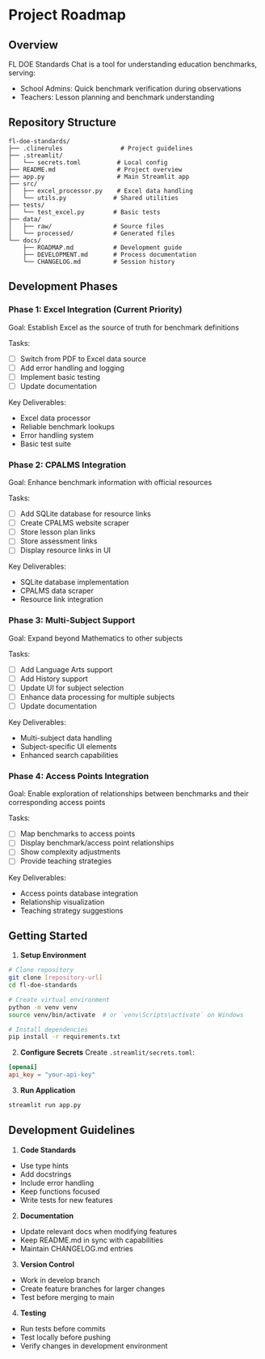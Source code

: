 # Project Roadmap

## Overview
FL DOE Standards Chat is a tool for understanding education benchmarks, serving:
- School Admins: Quick benchmark verification during observations
- Teachers: Lesson planning and benchmark understanding

## Repository Structure
```
fl-doe-standards/
├── .clinerules                # Project guidelines
├── .streamlit/
│   └── secrets.toml          # Local config
├── README.md                 # Project overview
├── app.py                    # Main Streamlit app
├── src/
│   ├── excel_processor.py    # Excel data handling
│   └── utils.py             # Shared utilities
├── tests/
│   └── test_excel.py        # Basic tests
├── data/
│   ├── raw/                 # Source files
│   └── processed/           # Generated files
└── docs/
    ├── ROADMAP.md           # Development guide
    ├── DEVELOPMENT.md       # Process documentation
    └── CHANGELOG.md         # Session history
```

## Development Phases

### Phase 1: Excel Integration (Current Priority)
Goal: Establish Excel as the source of truth for benchmark definitions

Tasks:
- [ ] Switch from PDF to Excel data source
- [ ] Add error handling and logging
- [ ] Implement basic testing
- [ ] Update documentation

Key Deliverables:
- Excel data processor
- Reliable benchmark lookups
- Error handling system
- Basic test suite

### Phase 2: CPALMS Integration
Goal: Enhance benchmark information with official resources

Tasks:
- [ ] Add SQLite database for resource links
- [ ] Create CPALMS website scraper
- [ ] Store lesson plan links
- [ ] Store assessment links
- [ ] Display resource links in UI

Key Deliverables:
- SQLite database implementation
- CPALMS data scraper
- Resource link integration

### Phase 3: Multi-Subject Support
Goal: Expand beyond Mathematics to other subjects

Tasks:
- [ ] Add Language Arts support
- [ ] Add History support
- [ ] Update UI for subject selection
- [ ] Enhance data processing for multiple subjects
- [ ] Update documentation

Key Deliverables:
- Multi-subject data handling
- Subject-specific UI elements
- Enhanced search capabilities

### Phase 4: Access Points Integration
Goal: Enable exploration of relationships between benchmarks and their corresponding access points

Tasks:
- [ ] Map benchmarks to access points
- [ ] Display benchmark/access point relationships
- [ ] Show complexity adjustments
- [ ] Provide teaching strategies

Key Deliverables:
- Access points database integration
- Relationship visualization
- Teaching strategy suggestions

## Getting Started

1. **Setup Environment**
```bash
# Clone repository
git clone [repository-url]
cd fl-doe-standards

# Create virtual environment
python -m venv venv
source venv/bin/activate  # or `venv\Scripts\activate` on Windows

# Install dependencies
pip install -r requirements.txt
```

2. **Configure Secrets**
Create `.streamlit/secrets.toml`:
```toml
[openai]
api_key = "your-api-key"
```

3. **Run Application**
```bash
streamlit run app.py
```

## Development Guidelines

1. **Code Standards**
- Use type hints
- Add docstrings
- Include error handling
- Keep functions focused
- Write tests for new features

2. **Documentation**
- Update relevant docs when modifying features
- Keep README.md in sync with capabilities
- Maintain CHANGELOG.md entries

3. **Version Control**
- Work in develop branch
- Create feature branches for larger changes
- Test before merging to main

4. **Testing**
- Run tests before commits
- Test locally before pushing
- Verify changes in development environment
